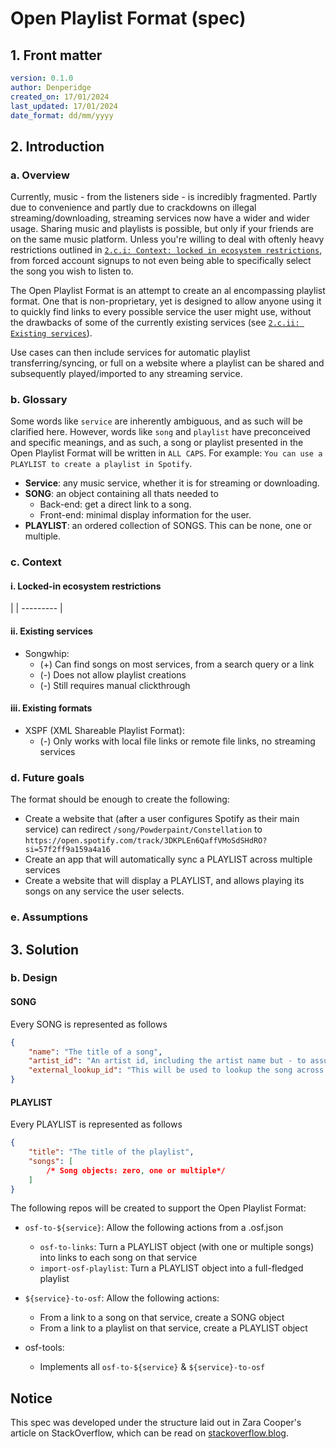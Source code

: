 # Open Playlist Format (spec)
## 1. Front matter
```yaml
version: 0.1.0
author: Denperidge
created_on: 17/01/2024
last_updated: 17/01/2024
date_format: dd/mm/yyyy
```

## 2. Introduction
### a. Overview
Currently, music - from the listeners side - is incredibly fragmented. Partly due to convenience and partly due to crackdowns on illegal streaming/downloading, streaming services now have a wider and wider usage. Sharing music and playlists is possible, but only if your friends are on the same music platform. Unless you're willing to deal with oftenly heavy restrictions outlined in [`2.c.i: Context: locked in ecosystem restrictions`](#locked-in-ecosystem-restrictions), from forced account signups to not even being able to specifically select the song you wish to listen to.

The Open Playlist Format is an attempt to create an al encompassing playlist format. One that is non-proprietary, yet is designed to allow anyone using it to quickly find links to every possible service the user might use, without the drawbacks of some of the currently existing services (see [`2.c.ii: Existing services`](#existing-services)).

Use cases can then include services for automatic playlist transferring/syncing, or full on a website where a playlist can be shared and subsequently played/imported to any streaming service.

### b. Glossary
Some words like `service` are inherently ambiguous, and as such will be clarified here. However, words like `song` and `playlist` have preconceived and specific meanings, and as such, a song or playlist presented in the Open Playlist Format will be written in `ALL CAPS`. For example: `You can use a PLAYLIST to create a playlist in Spotify`.

- **Service**: any music service, whether it is for streaming or downloading.
- **SONG**: an object containing all thats needed to
    - Back-end: get a direct link to a song.
    - Front-end: minimal display information for the user.
- **PLAYLIST**: an ordered collection of SONGS. This can be none, one or multiple.


### c. Context
#### i. Locked-in ecosystem restrictions
|
| ---------
| 

#### ii. Existing services
- Songwhip:
    - (+) Can find songs on most services, from a search query or a link
    - (-) Does not allow playlist creations
    - (-) Still requires manual clickthrough

#### iii. Existing formats
- XSPF (XML Shareable Playlist Format):
    - (-) Only works with local file links or remote file links, no streaming services

### d. Future goals

The format should be enough to create the following:
- Create a website that (after a user configures Spotify as their main service) can redirect `/song/Powderpaint/Constellation` to `https://open.spotify.com/track/3DKPLEn6QaffVMoSdSHdRO?si=57f2ff9a159a4a16`
- Create an app that will automatically sync a PLAYLIST across multiple services
- Create a website that will display a PLAYLIST, and allows playing its songs on any service the user selects.


### e. Assumptions

## 3. Solution

### b. Design
#### SONG
Every SONG is represented as follows
```json
{
    "name": "The title of a song",
    "artist_id": "An artist id, including the artist name but - to assure no colussions - a hash of external_lookup_id. The hash method used will be written down here as soon as decided",
    "external_lookup_id": "This will be used to lookup the song across services"
}
```

#### PLAYLIST
Every PLAYLIST is represented as follows
```json
{
    "title": "The title of the playlist",
    "songs": [
        /* Song objects: zero, one or multiple*/
    ]
}
```

The following repos will be created to support the Open Playlist Format:
- `osf-to-${service}`: Allow the following actions from a .osf.json
    - `osf-to-links`: Turn a PLAYLIST object (with one or multiple songs) into links to each song on that service
    - `import-osf-playlist`: Turn a PLAYLIST object into a full-fledged playlist

- `${service}-to-osf`: Allow the following actions:
    - From a link to a song on that service, create a SONG object
    - From a link to a playlist on that service, create a PLAYLIST object

- osf-tools:
    - Implements all `osf-to-${service}` & `${service}-to-osf`


## Notice
This spec was developed under the structure laid out in Zara Cooper's article on StackOverflow, which can be read on [stackoverflow.blog](https://stackoverflow.blog/2020/04/06/a-practical-guide-to-writing-technical-specs/).
